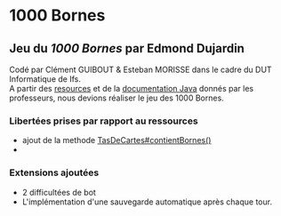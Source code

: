# 1000 Bornes

## Jeu du _1000 Bornes_ par Edmond Dujardin

Codé par Clément GUIBOUT & Esteban MORISSE dans le cadre du DUT Informatique de Ifs.<br>
A partir des [resources](res/) et de la [documentation Java](https://myimah.github.io/mille-bornes-javadoc/) 
donnés par les professeurs, nous devions réaliser le jeu des 1000 Bornes.

### Libertées prises par rapport au ressources
* ajout de la methode [TasDeCartes#contientBornes()](https://github.com/myimah/mille-bornes/blob/main/src/mille_bornes/TasDeCartes.java#L103)
* 

### Extensions ajoutées
* 2 difficultées de bot
* L'implémentation d'une sauvegarde automatique après chaque tour.
